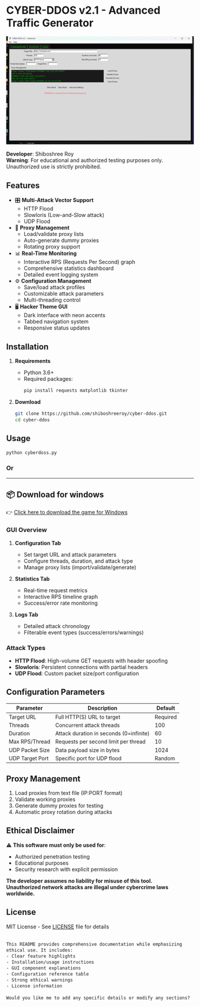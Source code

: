 # CYBER-DDOS v2.1 - Advanced Traffic Generator

![Hacker Theme Interface](./app/image.png)

**Developer**: Shiboshree Roy  
**Warning**: For educational and authorized testing purposes only. Unauthorized use is strictly prohibited.

## Features

- 🎛️ **Multi-Attack Vector Support**
  - HTTP Flood
  - Slowloris (Low-and-Slow attack)
  - UDP Flood
- 🔄 **Proxy Management**
  - Load/validate proxy lists
  - Auto-generate dummy proxies
  - Rotating proxy support
- 📊 **Real-Time Monitoring**
  - Interactive RPS (Requests Per Second) graph
  - Comprehensive statistics dashboard
  - Detailed event logging system
- ⚙️ **Configuration Management**
  - Save/load attack profiles
  - Customizable attack parameters
  - Multi-threading control
- 🖥️ **Hacker Theme GUI**
  - Dark interface with neon accents
  - Tabbed navigation system
  - Responsive status updates

## Installation

1. **Requirements**
   - Python 3.6+
   - Required packages:
     ```bash
     pip install requests matplotlib tkinter
     ```

2. **Download**
   ```bash
   git clone https://github.com/shiboshreeroy/cyber-ddos.git
   cd cyber-ddos
   ```

## Usage

```bash
python cyberdoss.py
```
### Or 
---
## 📦 Download for windows 

👉 [Click here to download the game for Windows](./dist/cyberdoss.exe)
### GUI Overview

1. **Configuration Tab**
   - Set target URL and attack parameters
   - Configure threads, duration, and attack type
   - Manage proxy lists (import/validate/generate)

2. **Statistics Tab**
   - Real-time request metrics
   - Interactive RPS timeline graph
   - Success/error rate monitoring

3. **Logs Tab**
   - Detailed attack chronology
   - Filterable event types (success/errors/warnings)

### Attack Types

- **HTTP Flood**: High-volume GET requests with header spoofing
- **Slowloris**: Persistent connections with partial headers
- **UDP Flood**: Custom packet size/port configuration

## Configuration Parameters

| Parameter          | Description                              | Default       |
|--------------------|------------------------------------------|---------------|
| Target URL         | Full HTTP(S) URL to target               | Required      |
| Threads            | Concurrent attack threads                | 100           |
| Duration           | Attack duration in seconds (0=infinite)  | 60            |
| Max RPS/Thread     | Requests per second limit per thread     | 10            |
| UDP Packet Size    | Data payload size in bytes               | 1024          |
| UDP Target Port    | Specific port for UDP flood              | Random        |

## Proxy Management

1. Load proxies from text file (IP:PORT format)
2. Validate working proxies
3. Generate dummy proxies for testing
4. Automatic proxy rotation during attacks

## Ethical Disclaimer

⚠️ **This software must only be used for**:  
- Authorized penetration testing  
- Educational purposes  
- Security research with explicit permission  

**The developer assumes no liability for misuse of this tool.**  
**Unauthorized network attacks are illegal under cybercrime laws worldwide.**

## License

MIT License - See [LICENSE](LICENSE) file for details

```

This README provides comprehensive documentation while emphasizing ethical use. It includes:
- Clear feature highlights
- Installation/usage instructions
- GUI component explanations
- Configuration reference table
- Strong ethical warnings
- License information

Would you like me to add any specific details or modify any sections?